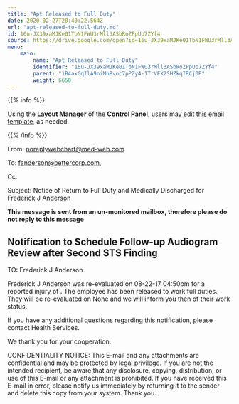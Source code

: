 ```yaml
---
title: "Apt Released to Full Duty"
date: 2020-02-27T20:40:22.564Z
url: "apt-released-to-full-duty.md"
id: 16u-JX39xaMJKe01TbN1FWU3rMll3ASbRoZPpUp7ZYf4
source: https://drive.google.com/open?id=16u-JX39xaMJKe01TbN1FWU3rMll3ASbRoZPpUp7ZYf4
menu:
    main:
        name: "Apt Released to Full Duty"
        identifier: "16u-JX39xaMJKe01TbN1FWU3rMll3ASbRoZPpUp7ZYf4"
        parent: "1B4axGqIlA9niMn8voc7pPZy4-1TrVEX2SHZkqIRCj0E"
        weight: 6650
---
```









{{% info %}}

Using the **Layout Manager** of the **Control Panel**, users may [edit this email template](https://system/?f=admin&subfunc=layout_manager&search_for=email&layout_search=Go&opp=edit&doc_type=ERELEASE&old_module=Email&old_name=Apt+Released+to+Full+Duty&active=0), as needed.

{{% /info %}}


From: noreplywebchart@med-web.com

To: fanderson@bettercorp.com,

Cc:

Subject: Notice of Return to Full Duty and Medically Discharged for Frederick J Anderson



****This message is sent from an un-monitored mailbox, therefore please do not reply to this message****

## Notification to Schedule Follow-up Audiogram Review after Second STS Finding



TO: Frederick J Anderson

Frederick J Anderson was re-evaluated on 08-22-17 04:50pm for a reported injury of . The employee has been released to work full duties. They will be re-evaluated on None and we will inform you then of their work status.

If you have any additional questions regarding this notification, please contact Health Services.

We thank you for your cooperation.





CONFIDENTIALITY NOTICE: This E-mail and any attachments are confidential and may be protected by legal privilege. If you are not the intended recipient, be aware that any disclosure, copying, distribution, or use of this E-mail or any attachment is prohibited. If you have received this E-mail in error, please notify us immediately by returning it to the sender and delete this copy from your system. Thank you.

